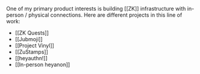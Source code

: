 One of my primary product interests is building [[ZK]] infrastructure with in-person / physical connections. Here are different projects in this line of work:

- [[ZK Quests]]
- [[Jubmoji]]
- [[Project Vinyl]]
- [[ZuStamps]]
- [[heyauthn!]]
- [[In-person heyanon]]

